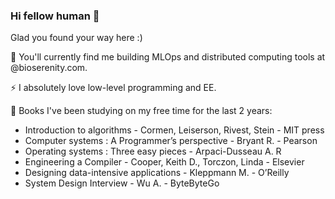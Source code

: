### Hi fellow human 👋

Glad you found your way here :) 

🔭 You'll currently find me building MLOps and distributed computing tools at @bioserenity.com. 

⚡ I absolutely love low-level programming and EE.


📖 Books I've been studying on my free time for the last 2 years:
* Introduction to algorithms - Cormen, Leiserson, Rivest, Stein - MIT press
* Computer systems : A Programmer’s perspective - Bryant R. - Pearson
* Operating systems : Three easy pieces - Arpaci-Dusseau A. R
* Engineering a Compiler - Cooper, Keith D., Torczon, Linda - Elsevier
* Designing data-intensive applications - Kleppmann M. - O’Reilly
* System Design Interview - Wu A. - ByteByteGo

  
<!--
**OlivierKessler01/OlivierKessler01** is a ✨ _special_ ✨ repository because its `README.md` (this file) appears on your GitHub profile.

Here are some ideas to get you started:

- 🔭 I’m currently working on ...
- 🌱 I’m currently learning ...
- 👯 I’m looking to collaborate on ...
- 🤔 I’m looking for help with ...
- 💬 Ask me about ...
- 📫 How to reach me: ...
- 😄 Pronouns: ...
- ⚡ Fun fact: ...
-->
